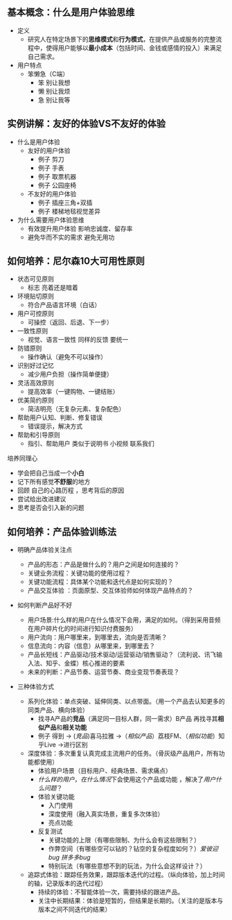 ## 基本概念：什么是用户体验思维

- 定义
  - 研究人在特定场景下的**思维模式**和**行为模式**，在提供产品或服务的完整流程中，使得用户能够以**最小成本**（包括时间、金钱或感情的投入）来满足自己需求。
- 用户特点
  - 笨懒急（C端）
    - 笨 别让我想
    - 懒 别让我烦
    - 急 别让我等

##  实例讲解：友好的体验VS不友好的体验

- 什么是用户体验 
  - 友好的用户体验
    - 例子 剪刀
    - 例子 手表
    - 例子 取票机器
    - 例子 公园座椅
  - 不友好的用户体验
    - 例子 插座三角+双插
    - 例子 楼梯地毯视觉差异
- 为什么需要用户体验思维
  - 有效提升用户体验 影响忠诚度、留存率
  - 避免华而不实的需求 避免无用功

## 如何培养：尼尔森10大可用性原则
- 状态可见原则
  - 标志 亮着还是暗着
- 环境贴切原则
  - 符合产品语言环境（白话）
- 用户可控原则
  - 可操控（返回、后退、下一步）
- 一致性原则
  - 视觉、语言一致性 同样的反馈 要统一
- 防错原则
  - 操作确认（避免不可以操作）
- 识别好过记忆
  - 减少用户负担（操作简单便捷）
- 灵活高效原则
  - 提高效率（一键购物、一键结账）
- 优美简约原则
  - 简洁明亮（无复杂元素、复杂配色）
- 帮助用户认知、判断、修复错误
  - 错误提示，解决方式
- 帮助和引导原则
  - 指引、帮助用户 类似于说明书 小视频 联系我们

培养同理心
- 学会把自己当成一个**小白**
- 记下所有感觉**不舒服**的地方
- 回顾 自己的心路历程 ，思考背后的原因
- 尝试给出改进建议
- 思考是否会引入新的问题

## 如何培养：产品体验训练法
- 明确产品体验关注点
  - 产品的形态：产品是做什么的？用户之间是如何连接的？
  - 关键业务流程：关键功能的使用过程？
  - 关键功能流程：具体某个功能和迭代点是如何实现的？
  - 产品交互体验 ：页面原型、交互体验师如何体现产品特点的？

- 如何判断产品好不好
  - 用户场景:什么样的用户在什么情况下会用，满足的如何。（得到采用音频在用户碎片化的时间进行知识付费服务）
  - 用户流向：用户哪里来，到哪里去，流向是否清晰？
  - 信息流向：内容（信息）从哪里来，到哪里去？
  - 产品长短线：产品驱动/技术驱动/运营驱动/销售驱动？（流利说、讯飞输入法、知乎、金蝶）核心推进的要素
  - 未来的判断：产品节奏、运营节奏、商业变现节奏表现？

- 三种体验方式
  - 系列化体验：单点突破、延伸同类、以点带面。（用一个产品去认知更多的同类产品、横向体验）
    - 找寻A产品的**竞品**（满足同一目标人群，同一需求）B产品 再找寻其**相似产品**和**相关功能**
    - 例子 得到 -> (*竞品*)喜马拉雅 ->（*相似产品*）荔枝FM、（*相似功能*）知乎Live ->进行区别
  - 深度体验：多次重复认真完成主流用户的任务。（骨灰级产品用户，所有功能都使用）
    - 体验用户场景（目标用户、经典场景、需求痛点）
    - *什么样的用户*，*在什么情况*下会使用这个产品或功能 ，解决了*用户什么问题*？
    - 体验关键功能
      - 入门使用
      - 深度使用（融入真实场景，重复多次体验）
      - 亮点功能
    - 反复测试
      - 关键功能的上限（有哪些限制、为什么会有这些限制？）
      - 作弊空间（有哪些空可以钻的？钻空的复杂程度如何？）*爱彼迎bug 拼多多bug*
      - 特别玩法（有哪些意想不到的玩法，为什么会这样设计？）
  - 追踪式体验：跟踪任务效果，跟踪版本迭代的过程。（纵向体验，加上时间的轴，记录版本的迭代过程）
    - 持续的体验：不智能体验一次，需要持续的跟进产品。
    - 关注中长期结果：体验是短暂的，但结果是长期的。（关注的是版本与版本之间不同迭代的结果）